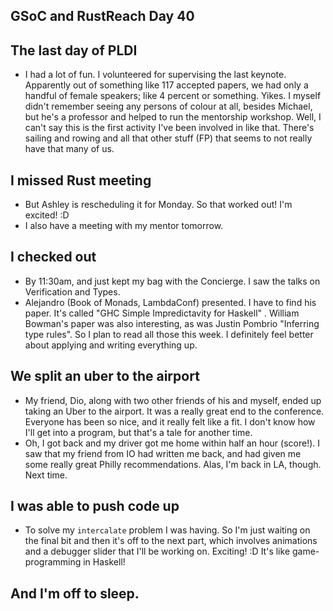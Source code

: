 ## GSoC and RustReach Day 40

## The last day of PLDI
- I had a lot of fun. I volunteered for supervising the last keynote. Apparently out of something like 117
  accepted papers, we had only a handful of female speakers; like 4 percent or something. Yikes. I myself
  didn't remember seeing any persons of colour at all, besides Michael, but he's a professor and helped to
  run the mentorship workshop. Well, I can't say this is the first activity I've been involved in like that.
  There's sailing and rowing and all that other stuff (FP) that seems to not really have that many of us.
  
## I missed Rust meeting
- But Ashley is rescheduling it for Monday. So that worked out! I'm excited! :D
- I also have a meeting with my mentor tomorrow.

## I checked out
- By 11:30am, and just kept my bag with the Concierge. I saw the talks on Verification and Types.
- Alejandro (Book of Monads, LambdaConf) presented. I have to find his paper. It's called "GHC Simple Impredictavity for Haskell"
. William Bowman's paper was also interesting, as was Justin Pombrio "Inferring type rules". So I plan to read all those this
  week. I definitely feel better about applying and writing everything up. 
  
## We split an uber to the airport
- My friend, Dio, along with two other friends of his and myself, ended up taking an Uber to the airport. It was a really
  great end to the conference. Everyone has been so nice, and it really felt like a fit. I don't know how I'll get into
  a program, but that's a tale for another time. 
- Oh, I got back and my driver got me home within half an hour (score!). I saw that my friend from IO had written me back,
  and had given me some really great Philly recommendations. Alas, I'm back in LA, though. Next time.
  
## I was able to push code up
- To solve my ```intercalate``` problem I was having. So I'm just waiting on the final bit and then it's off to the next
  part, which involves animations and a debugger slider that I'll be working on. Exciting! :D It's like game-programming
  in Haskell!
  
## And I'm off to sleep.
